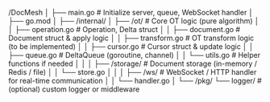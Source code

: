 /DocMesh
│
├── main.go                # Initialize server, queue, WebSocket handler
│
├── go.mod
│
├── /internal/
│   ├── /ot/               # Core OT logic (pure algorithm)
│   │   ├── operation.go   # Operation, Delta struct
│   │   ├── document.go    # Document struct & apply logic
│   │   ├── transform.go   # OT transform logic (to be implemented)
│   │   ├── cursor.go      # Cursor struct & update logic
│   │   ├── queue.go       # DeltaQueue (goroutine, channel)
│   │   └── utils.go       # Helper functions if needed
│   │
│   ├── /storage/          # Document storage (in-memory / Redis / file)
│   │   └── store.go
│   │
│   ├── /ws/               # WebSocket / HTTP handler for real-time communication
│   │   └── handler.go
│
└── /pkg/
    └── logger/            # (optional) custom logger or middleware
